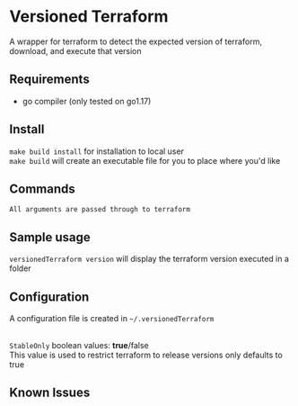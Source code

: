 # Versioned Terraform
A wrapper for terraform to detect the expected version of terraform, 
download, and execute that version

## Requirements
- go compiler (only tested on go1.17)

## Install
`make build install` for installation to local user<br>
`make build` will create an executable file for you to place where you'd like

## Commands
```
All arguments are passed through to terraform
```

## Sample usage
`versionedTerraform version` will display the terraform version executed in a folder

## Configuration
A configuration file is created in `~/.versionedTerraform`<br><br>

`StableOnly` boolean values: <b>true</b>/false<br>
This value is used to restrict terraform to release versions only defaults to true
## Known Issues
